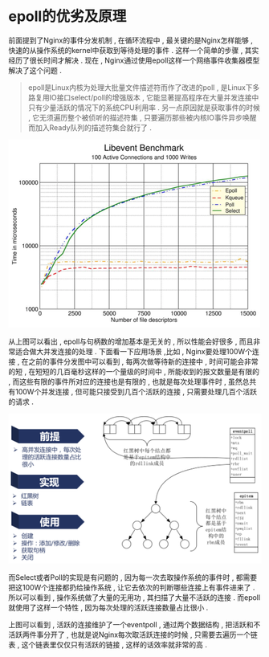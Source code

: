# epoll的优劣及原理

前面提到了Nginx的事件分发机制 , 在循环流程中 , 最关键的是Nginx怎样能够 , 快速的从操作系统的kernel中获取到等待处理的事件 . 这样一个简单的步骤 , 其实经历了很长时间才解决 . 现在 , Nginx通过使用epoll这样一个网络事件收集器模型解决了这个问题 .

> epoll是Linux内核为处理大批量文件描述符而作了改进的poll , 是Linux下多路复用IO接口select/poll的增强版本 , 它能显著提高程序在大量并发连接中只有少量活跃的情况下的系统CPU利用率 . 另一点原因就是获取事件的时候 , 它无须遍历整个被侦听的描述符集 , 只要遍历那些被内核IO事件异步唤醒而加入Ready队列的描述符集合就行了 .

![](/assets/libevent_benchmark.png)

从上图可以看出 , epoll与句柄数的增加基本是无关的 , 所以性能会好很多 , 而且非常适合做大并发连接的处理 . 下面看一下应用场景 ,比如 , Nginx要处理100W个连接 , 在之前的事件分发图中可以看到 , 每两次做等待新的连接中 , 时间可能会非常的短 , 在短短的几百毫秒这样的一个量级的时间中 , 所能收到的报文数量是有限的 , 而这些有限的事件所对应的连接也是有限的 , 也就是每次处理事件时 , 虽然总共有100W个并发连接 , 但可能只接受到几百个活跃的连接 , 只需要处理几百个活跃的请求 .

![](/assets/1111122222.png)

而Select或者Poll的实现是有问题的 , 因为每一次去取操作系统的事件时 , 都需要把这100W个连接都扔给操作系统 , 让它去依次的判断哪些连接上有事件进来了 . 所以可以看到 , 操作系统做了大量的无用功 , 其扫描了大量不活跃的连接 . 而epoll就使用了这样一个特性 , 因为每次处理的活跃连接数量占比很小 . 

上图可以看到 , 活跃的连接维护了一个eventpoll , 通过两个数据结构 , 把活跃和不活跃两件事分开了 , 也就是说Nginx每次取活跃连接的时候 , 只需要去遍历一个链表 , 这个链表里仅仅只有活跃的链接 , 这样的话效率就非常的高 . 

